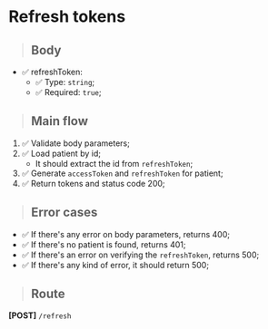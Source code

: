 # Refresh tokens

> ## Body
- ✅ refreshToken:
  - ✅ Type: `string`;
  - ✅ Required: `true`;

> ## Main flow
1. ✅ Validate body parameters;
2. ✅ Load patient by id;
    - It should extract the id from `refreshToken`;
3. ✅ Generate `accessToken` and `refreshToken` for patient;
4. ✅ Return tokens and status code 200;

> ## Error cases
- ✅ If there's any error on body parameters, returns 400;
- ✅ If there's no patient is found, returns 401;
- ✅ If there's an error on verifying the `refreshToken`, returns 500;
- ✅ If there's any kind of error, it should return 500;

> ## Route
**[POST]** `/refresh`